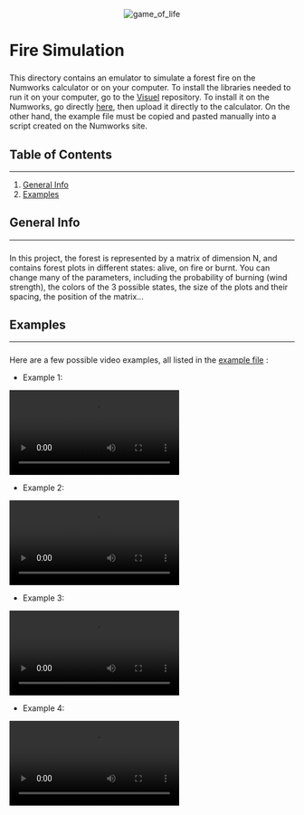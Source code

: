 <p align="center" width="100%">
<img src=".\pictures\game_of_life.gif" alt="game_of_life">
</p>

# Fire Simulation

###

This directory contains an emulator to simulate a forest fire on the Numworks calculator or on your computer. To install the libraries needed to run it on your computer, go to the [Visuel](https://github.com/Archange-py/Visuel) repository. To install it on the Numworks, go directly [here](https://my.numworks.com/python/archange/fire_simulator), then upload it directly to the calculator. On the other hand, the example file must be copied and pasted manually into a script created on the Numworks site.

## Table of Contents
***
1. [General Info](#general-info)
2. [Examples](#examples)

## General Info
***
###

In this project, the forest is represented by a matrix of dimension N, and contains forest plots in different states: alive, on fire or burnt. You can change many of the parameters, including the probability of burning (wind strength), the colors of the 3 possible states, the size of the plots and their spacing, the position of the matrix...

## Examples
***
###

Here are a few possible video examples, all listed in the [example file](example_simulation.py) :

+ Example 1:

<video controls autoplay src='.\movies\example_fire_1.mp4'></video>

+ Example 2:

<video controls autoplay src='.\movies\example_fire_2.mp4'></video>

+ Example 3:

<video controls autoplay src='.\movies\example_fire_3.mp4'></video>

+ Example 4:

<video controls autoplay src='.\movies\example_fire_4.mp4'></video>